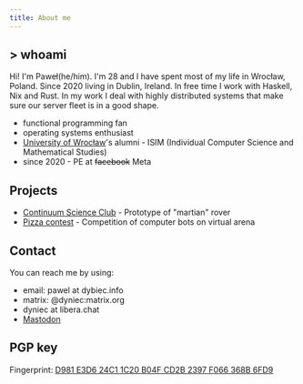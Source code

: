 ```yaml
---
title: About me
---
```

## > whoami
Hi! I'm Paweł(he/him). I'm 28 and I have spent most of my life in Wrocław, Poland. Since 2020 living in Dublin, Ireland. 
In free time I work with Haskell, Nix and Rust. 
In my work I deal with highly distributed systems that make sure our server fleet is in a good shape.

* functional programming fan
* operating systems enthusiast
* [University of Wrocław](http://ii.uni.wroc.pl/)'s alumni - ISIM (Individual Computer Science and Mathematical Studies)
* since 2020 - PE at ~~facebook~~ Meta

## Projects
* [Continuum Science Club](http://continuum.uni.wroc.pl/) - Prototype of "martian" rover
* [Pizza contest](https://contest.pizza/) - Competition of computer bots on virtual arena

## Contact
You can reach me by using:

* email: pawel at dybiec.info
* matrix: \@dyniec:matrix.org
* dyniec at libera.chat
* <a rel="me" href="https://tech.lgbt/@dyniec">Mastodon</a>

## PGP key
Fingerprint: [D981 E3D6 24C1 1C20 B04F  CD2B 2397 F066 368B 6FD9](static/dyniec.asc)
